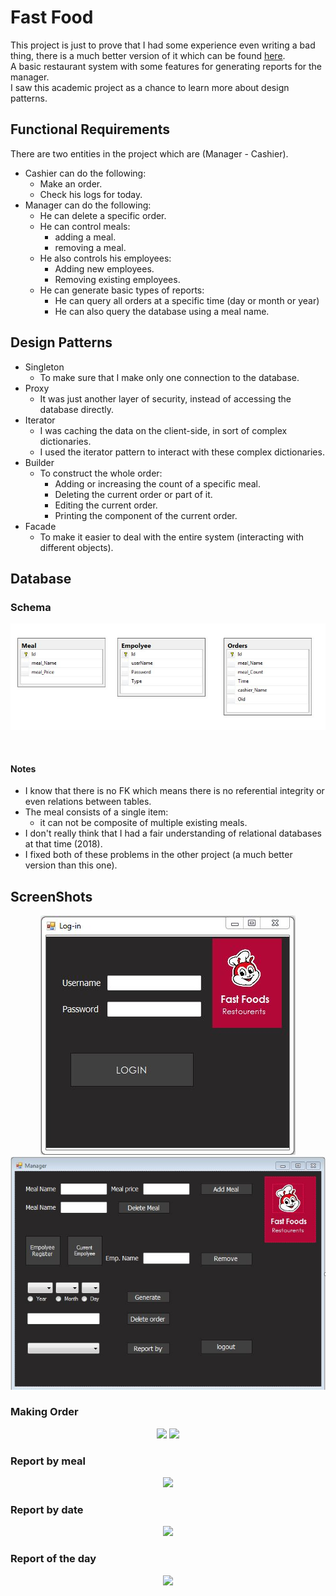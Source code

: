 # Fast Food #
This project is just to prove that I had some experience even writing a bad thing, there is a much better version of it which can be found [here](https://github.com/Abdelrhman-Samir-99/Projects/tree/master/Food%20Diary). <br/>
A basic restaurant system with some features for generating reports for the manager. <br/>
I saw this academic project as a chance to learn more about design patterns.<br/>

## Functional Requirements ##
There are two entities in the project which are (Manager - Cashier).
+ Cashier can do the following:
    + Make an order.
    + Check his logs for today.
+   Manager can do the following:
    + He can delete a specific order.   
    + He can control meals:
        + adding a meal.
        + removing a meal.
    + He also controls his employees:
        + Adding new employees.
        + Removing existing employees.
    + He can generate basic types of reports:
        + He can query all orders at a specific time (day or month or year)
        + He can also query the database using a meal name.

## Design Patterns ##
+ Singleton
    + To make sure that I make only one connection to the database.
+ Proxy
    + It was just another layer of security, instead of accessing the database directly.
+ Iterator
    + I was caching the data on the client-side, in sort of complex dictionaries.
    + I used the iterator pattern to interact with these complex dictionaries. 
+ Builder
    + To construct the whole order:
        + Adding or increasing the count of a specific meal.
        + Deleting the current order or part of it.
        + Editing the current order.
        + Printing the component of the current order.
+ Facade
    + To make it easier to deal with the entire system (interacting with different objects).

## Database ##
### Schema ###
<p align = "center" width = "100%">
    <img src= "https://github.com/Abdelrhman-Samir-99/Projects/blob/master/Fast%20Food/ScreenShots/fb75eabc-9682-4eb2-9985-d1eff47a2cc3.jpg"> 
</p>
<br/>

#### Notes ####
+ I know that there is no FK which means there is no referential integrity or even relations between tables.
+ The meal consists of a single item:
    + it can not be composite of multiple existing meals.
+ I don't really think that I had a fair understanding of relational databases at that time (2018).
+ I fixed both of these problems in the other project (a much better version than this one).
## ScreenShots ##

<p align="center" width="100%">
    <img src= "https://github.com/Abdelrhman-Samir-99/Projects/blob/master/Fast%20Food/ScreenShots/LogIn.jpg"> 
    <img src= "https://github.com/Abdelrhman-Samir-99/Projects/blob/master/Fast%20Food/ScreenShots/Manager.jpg"> 
</p>

### Making Order ###

<p align="center" width="100%">
    <img src= "https://user-images.githubusercontent.com/77211992/134443433-d42a6f96-8d43-4e41-9239-a9f2561a4107.png"> 
    <img src= "https://user-images.githubusercontent.com/77211992/134443450-177cfe69-f152-4d02-b0c8-fb0be0dbd38f.png"> 
</p>



### Report by meal ###

<p align="center" width="100%">
    <img src= "https://user-images.githubusercontent.com/77211992/134443461-764b7a83-3e89-4e6e-b3a1-1980891c6929.png"> 
</p>

### Report by date ###

<p align="center" width="100%">
    <img src= "https://user-images.githubusercontent.com/77211992/134443493-9147c52f-cb58-4e20-a1ee-4a7db4b193bb.png"> 
</p>

### Report of the day ###
<p align="center" width="100%">
    <img src= "https://user-images.githubusercontent.com/77211992/134443505-4f30b681-f904-4924-b2da-c8773109faba.png"> 
</p>
